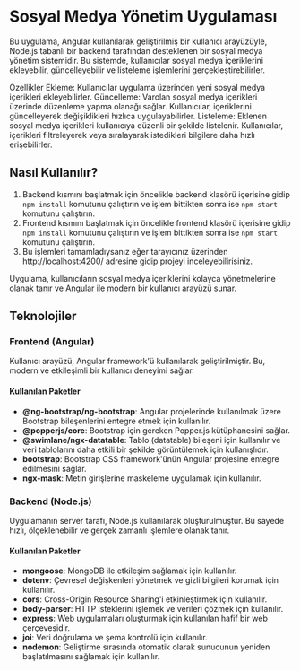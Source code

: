 # Sosyal Medya Yönetim Uygulaması

Bu uygulama, Angular kullanılarak geliştirilmiş bir kullanıcı arayüzüyle, Node.js tabanlı bir backend tarafından desteklenen bir sosyal medya yönetim sistemidir. 
Bu sistemde, kullanıcılar sosyal medya içeriklerini ekleyebilir, güncelleyebilir ve listeleme işlemlerini gerçekleştirebilirler.

Özellikler
Ekleme: Kullanıcılar uygulama üzerinden yeni sosyal medya içerikleri ekleyebilirler.
Güncelleme: Varolan sosyal medya içerikleri üzerinde düzenleme yapma olanağı sağlar. Kullanıcılar, içeriklerini güncelleyerek değişiklikleri hızlıca uygulayabilirler.
Listeleme: Eklenen sosyal medya içerikleri kullanıcıya düzenli bir şekilde listelenir. Kullanıcılar, içerikleri filtreleyerek veya sıralayarak istedikleri bilgilere daha hızlı erişebilirler.


## Nasıl Kullanılır?

1. Backend kısmını başlatmak için öncelikle backend klasörü içerisine gidip  `npm install` komutunu çalıştırın ve işlem bittikten sonra ise  `npm start` komutunu çalıştırın.
2. Frontend kısmını başlatmak için öncelikle frontend klasörü içerisine gidip `npm install` komutunu çalıştırın ve işlem bittikten sonra ise  `npm start` komutunu çalıştırın.
3. Bu işlemleri tamamladıysanız eğer tarayıcınız üzerinden http://localhost:4200/ adresine gidip projeyi inceleyebilirisiniz.

Uygulama, kullanıcıların sosyal medya içeriklerini kolayca yönetmelerine olanak tanır ve Angular ile modern bir kullanıcı arayüzü sunar.

## Teknolojiler

### Frontend (Angular)

Kullanıcı arayüzü, Angular framework'ü kullanılarak geliştirilmiştir. Bu, modern ve etkileşimli bir kullanıcı deneyimi sağlar.

#### Kullanılan Paketler

- **@ng-bootstrap/ng-bootstrap**: Angular projelerinde kullanılmak üzere Bootstrap bileşenlerini entegre etmek için kullanılır.
- **@popperjs/core**: Bootstrap için gereken Popper.js kütüphanesini sağlar.
- **@swimlane/ngx-datatable**: Tablo (datatable) bileşeni için kullanılır ve veri tablolarını daha etkili bir şekilde görüntülemek için kullanışlıdır.
- **bootstrap**: Bootstrap CSS framework'ünün Angular projesine entegre edilmesini sağlar.
- **ngx-mask**: Metin girişlerine maskeleme uygulamak için kullanılır.

### Backend (Node.js)

Uygulamanın server tarafı, Node.js kullanılarak oluşturulmuştur. Bu sayede hızlı, ölçeklenebilir ve gerçek zamanlı işlemlere olanak tanır.

#### Kullanılan Paketler

- **mongoose**: MongoDB ile etkileşim sağlamak için kullanılır.
- **dotenv**: Çevresel değişkenleri yönetmek ve gizli bilgileri korumak için kullanılır.
- **cors**: Cross-Origin Resource Sharing'i etkinleştirmek için kullanılır.
- **body-parser**: HTTP isteklerini işlemek ve verileri çözmek için kullanılır.
- **express**: Web uygulamaları oluşturmak için kullanılan hafif bir web çerçevesidir.
- **joi**: Veri doğrulama ve şema kontrolü için kullanılır.
- **nodemon**: Geliştirme sırasında otomatik olarak sunucunun yeniden başlatılmasını sağlamak için kullanılır.



